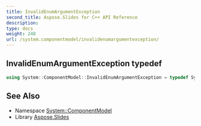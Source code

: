 ```yaml
---
title: InvalidEnumArgumentException
second_title: Aspose.Slides for C++ API Reference
description: 
type: docs
weight: 248
url: /system.componentmodel/invalidenumargumentexception/
---
```

## InvalidEnumArgumentException typedef




```cpp
using System::ComponentModel::InvalidEnumArgumentException = typedef System::ExceptionWrapper<Details_InvalidEnumArgumentException >
```

## See Also

* Namespace [System::ComponentModel](../)
* Library [Aspose.Slides](../../)